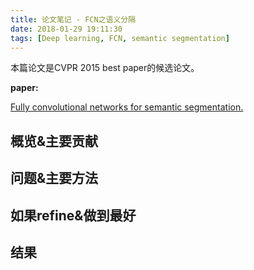 ```yaml
---
title: 论文笔记 - FCN之语义分隔
date: 2018-01-29 19:11:30
tags: [Deep learning, FCN, semantic segmentation]
---
```


本篇论文是CVPR 2015 best paper的候选论文。

<!--more-->

**paper:**

[Fully convolutional networks for semantic segmentation.](https://arxiv.org/abs/1411.4038)

## 概览&主要贡献


## 问题&主要方法


## 如果refine&做到最好


## 结果
